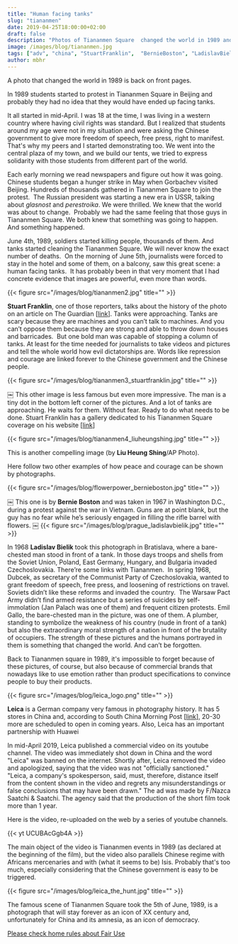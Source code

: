 ```yaml
---
title: "Human facing tanks"
slug: "tiananmen"
date: 2019-04-25T18:00:00+02:00
draft: false
description: "Photos of Tiananmen Square  changed the world in 1989 and they are back on front pages"
image: /images/blog/tiananmen.jpg
tags: ["adv", "china", "StuartFranklin",  "BernieBoston", "LadislavBielik"]
author: mbhr
---
```

A photo that changed the world in 1989 is back on front pages.

In 1989 students started to protest in Tiananmen Square in Beijing and probably they had no idea that they would have ended up facing tanks.

It all started in mid-April. I was 18 at the time, I was living in a western country where having civil rights was standard. But I realized that students around my age were not in my situation and were asking the Chinese government to give more freedom of speech, free press, right to manifest.
That's why my peers and I started demonstrating too. We went into the central plaza of my town, and we build our tents, we tried to express solidarity with those students from different part of the world.

Each early morning we read newspapers and figure out how it was going.  Chinese students began a hunger strike in May when Gorbachev visited Beijing. Hundreds of thousands gathered in Tiananmen Square to join the protest.  The Russian president was starting a new era in USSR, talking about _glasnost_ and _perestroika_. We were thrilled. We knew that the world was about to change.  Probably we had the same feeling that those guys in Tiananmen Square. We both knew that something was going to happen.  And something happened.

June 4th, 1989, soldiers started killing people, thousands of them. And tanks started cleaning the Tiananmen Square. We will never know the exact number of deaths.  On the morning of June 5th, journalists were forced to stay in the hotel and some of them, on a balcony, saw this great scene: a human facing tanks.  It has probably been in that very moment that I had concrete evidence that images are powerful, even more than words.

{{< figure src="/images/blog/tiananmen2.jpg" title="" >}}


**Stuart Franklin**, one of those reporters, talks about the history of the photo on an article on The Guardian [<a href="https://www.theguardian.com/artanddesign/photography-blog/2014/jun/03/stuart-franklin-tiananmen-square-tank-man">link</a>].
Tanks were approaching. Tanks are scary because they are machines and you can’t talk to machines. And you can’t oppose them because they are strong and able to throw down houses and barricades. 
But one bold man was capable of stopping a column of tanks. At least for the time needed for journalists to take videos and pictures and tell the whole world how evil dictatorships are. Words like repression and courage are linked forever to the Chinese government and the Chinese people.

{{< figure src="/images/blog/tiananmen3_stuartfranklin.jpg" title="" >}}

￼
This other image is less famous but even more impressive. The man is a tiny dot in the bottom left corner of the pictures. And a lot of tanks are approaching. He waits for them. Without fear. Ready to do what needs to be done.
Stuart Franklin has a gallery dedicated to his Tiananmen Square coverage on his website [<a href="https://www.stuartfranklin.com/tiananmen/">link</a>]

{{< figure src="/images/blog/tiananmen4_liuheungshing.jpg" title="" >}}


This is another compelling image (by **Liu Heung Shing**/AP Photo).

Here follow two other examples of how peace and courage can be shown by photographs.

{{< figure src="/images/blog/flowerpower_bernieboston.jpg" title="" >}}

￼
This one is by **Bernie Boston** and was taken in 1967 in Washington D.C., during a protest against the war in Vietnam. Guns are at point blank, but the guy has no fear while he’s seriously engaged in filling the rifle barrel with flowers.
￼
{{< figure src="/images/blog/prague_ladislavbielik.jpg" title="" >}}


In 1968 **Ladislav Bielik** took this photograph in Bratislava, where a bare-chested man stood in front of a tank. In those days troops and shells from the Soviet Union, Poland, East Germany, Hungary, and Bulgaria invaded Czechoslovakia. There’re some links with Tiananmen.  In spring 1968, Dubcek, as secretary of the Communist Party of Czechoslovakia, wanted to grant freedom of speech, free press, and loosening of restrictions on travel. Soviets didn’t like these reforms and invaded the country.  The Warsaw Pact Army didn’t find armed resistance but a series of suicides by self-immolation (Jan Palach was one of them) and frequent citizen protests. Emil Gallo, the bare-chested man in the picture, was one of them. A plumber, standing to symbolize the weakness of his country (nude in front of a tank) but also the extraordinary moral strength of a nation in front of the brutality of occupiers.
The strength of these pictures and the humans portrayed in them is something that changed the world. And can’t be forgotten.

Back to Tiananmen square in 1989, it's impossible to forget because of these pictures, of course, but also because of commercial brands that nowadays like to use emotion rather than product specifications to convince people to buy their products.

{{< figure src="/images/blog/leica_logo.png" title="" >}}

**Leica** is a German company very famous in photography history. It has 5 stores in China and, according to South China Morning Post [<a href="https://www.scmp.com/news/china/politics/article/3006817/leica-camera-backs-away-promotional-video-depicting-tiananmen">link</a>], 20-30 more are scheduled to open in coming years. Also, Leica has an important partnership with Huawei

In mid-April 2019, Leica published a commercial video on its youtube channel. The video was immediately shot down in China and the word "Leica" was banned on the internet. Shortly after, Leica removed the video and apologized, saying that the video was not "officially sanctioned." "Leica, a company's spokesperson, said, must, therefore, distance itself from the content shown in the video and regrets any misunderstandings or false conclusions that may have been drawn."
The ad was made by F/Nazca Saatchi & Saatchi. The agency said that the production of the short film took more than 1 year.

Here is the video, re-uploaded on the web by a series of youtube channels.

{{< yt UCUBAcGgb4A >}}

The main object of the video is Tiananmen events in 1989 (as declared at the beginning of the film), but the video also parallels Chinese regime with Africans mercenaries and with (what it seems to be) Isis. Probably that's too much, especially considering that the Chinese government is easy to be triggered.

{{< figure src="/images/blog/leica_the_hunt.jpg" title="" >}}

The famous scene of Tiananmen Square took the 5th of June, 1989, is a photograph that will stay forever as an icon of XX century and, unfortunately for China and its amnesia, as an icon of democracy.

<a href="/fairuse">
Please check home rules about Fair Use
</a>
